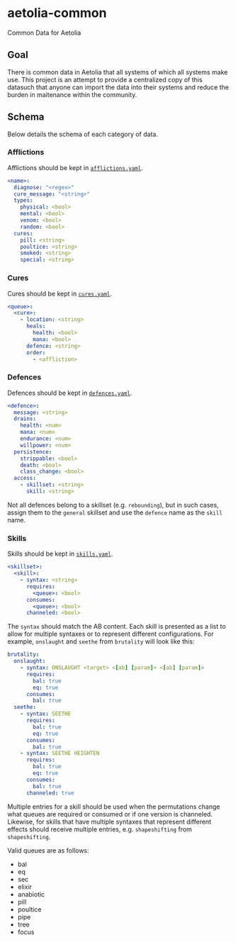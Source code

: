# aetolia-common

Common Data for Aetolia

## Goal

There is common data in Aetolia that all systems of which all systems make use. This project is an attempt to provide a centralized copy of this datasuch that anyone can import the data into their systems and reduce the burden in maitenance within the community.

## Schema

Below details the schema of each category of data.

### Afflictions

Afflictions should be kept in [`afflictions.yaml`](./src/afflictions.yaml).

```yaml
<name>:
  diagnose: "<regex>"
  cure_message: "<string>"
  types:
    physical: <bool>
    mental: <bool>
    venom: <bool>
    random: <bool>
  cures:
    pill: <string>
    poultice: <string>
    smoked: <string>
    special: <string>
```

### Cures

Cures should be kept in [`cures.yaml`](./src/cures.yaml).

```yaml
<queue>:
  <cure>:
    - location: <string>
      heals:
        health: <bool>
        mana: <bool>
      defence: <string>
      order:
        - <affliction>
```

### Defences

Defences should be kept in [`defences.yaml`](./src/defences.yaml).

```yaml
<defence>:
  message: <string>
  drains:
    health: <num>
    mana: <num>
    endurance: <num>
    willpower: <num>
  persistence:
    strippable: <bool>
    death: <bool>
    class_change: <bool>
  access:
    - skillset: <string>
      skill: <string>
```

Not all defences belong to a skillset (e.g. `rebounding`), but in such cases, assign them to the `general` skillset and use the `defence` name as the `skill` name.

### Skills

Skills should be kept in [`skills.yaml`](./src/skills.yaml).

```yaml
<skillset>:
  <skill>:
    - syntax: <string>
      requires:
        <queue>: <bool>
      consumes:
        <queue>: <bool>
      channeled: <bool>
```

The `syntax` should match the AB <SKILL> content. Each skill is presented as a list to allow for multiple syntaxes or to represent different configurations. For example, `onslaught` and `seethe` from `brutality` will look like this:

```yaml
brutality:
  onslaught:
    - syntax: ONSLAUGHT <target> <[ab] [param]> <[ab] [param]>
      requires:
        bal: true
        eq: true
      consumes:
        bal: true
  seethe:
    - syntax: SEETHE
      requires:
        bal: true
        eq: true
      consumes:
        bal: true
    - syntax: SEETHE HEIGHTEN
      requires:
        bal: true
        eq: true
      consumes:
        bal: true
      channeled: true
```

Multiple entries for a skill should be used when the permutations change what queues are required or consumed or if one version is channeled. Likewise, for skills that have multiple syntaxes that represent different effects should receive multiple entries, e.g. `shapeshifting` from `shapeshifting`.

Valid queues are as follows:

- bal
- eq
- sec
- elixir
- anabiotic
- pill
- poultice
- pipe
- tree
- focus
